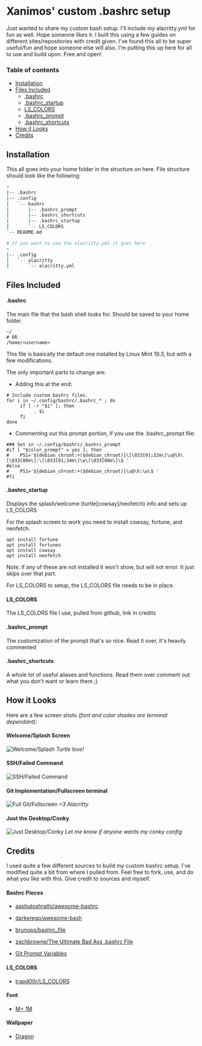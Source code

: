 # Xanimos' custom .bashrc setup
Just wanted to share my custom bash setup. I'll include my alacritty.yml for fun as well. Hope someone likes it.
I built this using a few guides on different sites/repositories with credit given. 
I've found this all to be super useful/fun and hope someone else will also.
I'm putting this up here for all to use and build upon. Free and open!

### Table of contents
* [Installation](#installation)
* [Files Included](#files-included)
  * [.bashrc](#bashrc)
  * [.bashrc_startup](#bashrc_startup)
  * [LS_COLORS](#ls_colors)
  * [.bashrc_prompt](#bashrc_prompt)
  * [.bashrc_shortcuts](#bashrc_shortcuts)
* [How it Looks](#how-it-looks)
* [Credits](#credits)

## Installation
This all goes into your home folder in the structure on here. File structure should look like the following:
```sh
~
|-- .bashrc
|-- .config
|   `-- bashrc
|       |-- .bashrc_prompt
|       |-- .bashrc_shortcuts
|       |-- .bashrc_startup
|       `-- LS_COLORS
`-- README.md

# If you want to use the alacritty.yml it goes here
~
|-- .config
|   `-- alacritty
|       `-- alacritty.yml
```

## Files Included

#### .bashrc
The main file that the bash shell looks for. Should be saved to your home folder.
```shell
~/
# OR
/home/<username>
```
This file is basically the default one installed by Linux Mint 19.3, but with a few modifications.

The only important parts to change are:
* Adding this at the end:
```shell
# Include custom bashrc files.
for i in ~/.config/bashrc/.bashrc_* ; do
     if [ -r "$i" ]; then
          . $i
     fi
done
```
* Commenting out this prompt portion, if you use the .bashrc_prompt file:
```shell
### Set in ~/.config/bashrc/.bashrc_prompt
#if [ "$color_prompt" = yes ]; then
#    PS1='${debian_chroot:+($debian_chroot)}\[\033[01;32m\]\u@\h\[\033[00m\]:\[\033[01;34m\]\w\[\033[00m\]\$ '
#else
#    PS1='${debian_chroot:+($debian_chroot)}\u@\h:\w\$ '
#fi
```

#### .bashrc_startup
Displays the splash/welcome (turtle[cowsay]/neofetch) info and sets up LS_COLORS

For the splash screen to work you need to install cowsay, fortune, and neofetch.
```shell
apt install fortune
apt install fortunes
apt install cowsay
apt install neofetch
```
Note: if any of these are not installed it won't show, but will not error. It just skips over that part.

For LS_COLORS to setup, the LS_COLORS file needs to be in place.

#### LS_COLORS
The LS_COLORS file I use, pulled from github, link in credits

#### .bashrc_prompt
The customization of the prompt that's so nice. Read it over, it's heavily commented

#### .bashrc_shortcuts
A whole lot of useful aliases and functions. Read them over comment out what you don't want or learn them ;)

## How it Looks
Here are a few screen shots _(font and color shades are terminal dependant)_:

#### Welcome/Splash Screen
![Welcome/Splash](docs/static/Welcome-Splash_Screen.png)
_Turtle love!_

#### SSH/Failed Command
![SSH/Failed Command](docs/static/Ssh-Failed_Command.png)

#### Git Implementation/Fullscreen terminal
![Full Git/Fullscreen](docs/static/Fullscreen-Git.png)
_<3 Alacritty_

#### Just the Desktop/Conky
![Just Desktop/Conky](docs/static/Just_Desktop.png)
_Let me know if anyone wants my conky config_


## Credits
I used quite a few different sources to build my custom bashrc setup. I've modified quite a bit from where I pulled from. Feel free to fork, use, and do what you like with this. Give credit to sources and myself.

#### Bashrc Pieces
* [aashutoshrathi/awesome-bashrc](https://github.com/aashutoshrathi/awesome-bashrc)

* [darkerego/awesome-bash](https://github.com/darkerego/awesome-bash)

* [brunops/bashrc_file](https://gist.github.com/brunops/4108756)

* [zachbrowne/The Ultimate Bad Ass .bashrc File](https://gist.github.com/zachbrowne/8bc414c9f30192067831fafebd14255c)

* [Git Prompt Variables](https://blog.backslasher.net/git-prompt-variables.html)

#### LS_COLORS

* [trapd00r/LS_COLORS](https://github.com/trapd00r/LS_COLORS)

#### Font
* [M+ 1M](https://www.fontsquirrel.com/fonts/m-1m)

#### Wallpaper
* [Dragon](https://www.pling.com/s/Artwork/p/1359055)
